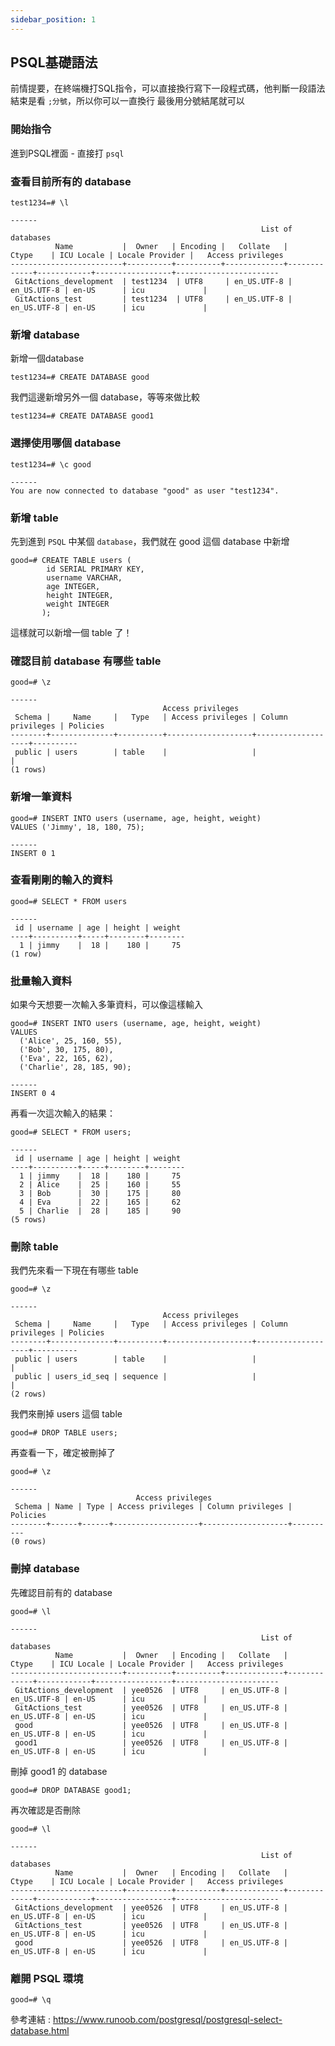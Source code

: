 ```yaml
---
sidebar_position: 1
---
```


## PSQL基礎語法

前情提要，在終端機打SQL指令，可以直接換行寫下一段程式碼，他判斷一段語法結束是看 `;分號`，所以你可以一直換行
最後用分號結尾就可以

### 開始指令

進到PSQL裡面 - 直接打 `psql`

### 查看目前所有的 database

```shell
test1234=# \l

------
                                                        List of databases
          Name           |  Owner   | Encoding |   Collate   |    Ctype    | ICU Locale | Locale Provider |   Access privileges   
-------------------------+----------+----------+-------------+-------------+------------+-----------------+-----------------------
 GitActions_development  | test1234  | UTF8     | en_US.UTF-8 | en_US.UTF-8 | en-US      | icu             | 
 GitActions_test         | test1234  | UTF8     | en_US.UTF-8 | en_US.UTF-8 | en-US      | icu             | 
```

### 新增 database

新增一個database 
```shell
test1234=# CREATE DATABASE good
```

我們這邊新增另外一個 database，等等來做比較
```shell
test1234=# CREATE DATABASE good1
```


### 選擇使用哪個 database

```shell
test1234=# \c good

------
You are now connected to database "good" as user "test1234".
```


### 新增 table

先到進到 `PSQL` 中某個 `database`，我們就在 good 這個 database 中新增

```shell
good=# CREATE TABLE users (
        id SERIAL PRIMARY KEY,
        username VARCHAR,
        age INTEGER,
        height INTEGER,
        weight INTEGER 
       );
```


這樣就可以新增一個 table 了！

### 確認目前 database 有哪些 table

```shell
good=# \z

------
                                  Access privileges
 Schema |     Name     |   Type   | Access privileges | Column privileges | Policies 
--------+--------------+----------+-------------------+-------------------+----------
 public | users        | table    |                   |                   | 
(1 rows)
```

### 新增一筆資料

```shell
good=# INSERT INTO users (username, age, height, weight)
VALUES ('Jimmy', 18, 180, 75);

------
INSERT 0 1
```

### 查看剛剛的輸入的資料

```shell
good=# SELECT * FROM users

------
 id | username | age | height | weight 
----+----------+-----+--------+--------
  1 | jimmy    |  18 |    180 |     75
(1 row)
```

### 批量輸入資料

如果今天想要一次輸入多筆資料，可以像這樣輸入

```shell
good=# INSERT INTO users (username, age, height, weight)
VALUES
  ('Alice', 25, 160, 55),
  ('Bob', 30, 175, 80),
  ('Eva', 22, 165, 62),
  ('Charlie', 28, 185, 90);

------
INSERT 0 4
```

再看一次這次輸入的結果：
```shell
good=# SELECT * FROM users;

------
 id | username | age | height | weight 
----+----------+-----+--------+--------
  1 | jimmy    |  18 |    180 |     75
  2 | Alice    |  25 |    160 |     55
  3 | Bob      |  30 |    175 |     80
  4 | Eva      |  22 |    165 |     62
  5 | Charlie  |  28 |    185 |     90
(5 rows)
```


### 刪除 table

我們先來看一下現在有哪些 table

```shell
good=# \z

------
                                  Access privileges
 Schema |     Name     |   Type   | Access privileges | Column privileges | Policies 
--------+--------------+----------+-------------------+-------------------+----------
 public | users        | table    |                   |                   | 
 public | users_id_seq | sequence |                   |                   | 
(2 rows)
```

我們來刪掉 users 這個 table

```shell
good=# DROP TABLE users;
```

再查看一下，確定被刪掉了

```shell
good=# \z

------
                            Access privileges
 Schema | Name | Type | Access privileges | Column privileges | Policies 
--------+------+------+-------------------+-------------------+----------
(0 rows)
```


### 刪掉 database

先確認目前有的 database

```shell
good=# \l

------
                                                        List of databases
          Name           |  Owner   | Encoding |   Collate   |    Ctype    | ICU Locale | Locale Provider |   Access privileges   
-------------------------+----------+----------+-------------+-------------+------------+-----------------+-----------------------
 GitActions_development  | yee0526  | UTF8     | en_US.UTF-8 | en_US.UTF-8 | en-US      | icu             | 
 GitActions_test         | yee0526  | UTF8     | en_US.UTF-8 | en_US.UTF-8 | en-US      | icu             | 
 good                    | yee0526  | UTF8     | en_US.UTF-8 | en_US.UTF-8 | en-US      | icu             | 
 good1                   | yee0526  | UTF8     | en_US.UTF-8 | en_US.UTF-8 | en-US      | icu             | 
```

刪掉 good1 的 database

```shell
good=# DROP DATABASE good1;
```

再次確認是否刪除

```shell
good=# \l

------
                                                        List of databases
          Name           |  Owner   | Encoding |   Collate   |    Ctype    | ICU Locale | Locale Provider |   Access privileges   
-------------------------+----------+----------+-------------+-------------+------------+-----------------+-----------------------
 GitActions_development  | yee0526  | UTF8     | en_US.UTF-8 | en_US.UTF-8 | en-US      | icu             | 
 GitActions_test         | yee0526  | UTF8     | en_US.UTF-8 | en_US.UTF-8 | en-US      | icu             | 
 good                    | yee0526  | UTF8     | en_US.UTF-8 | en_US.UTF-8 | en-US      | icu             | 
```


### 離開 PSQL 環境

```shell
good=# \q
```




參考連結 : https://www.runoob.com/postgresql/postgresql-select-database.html